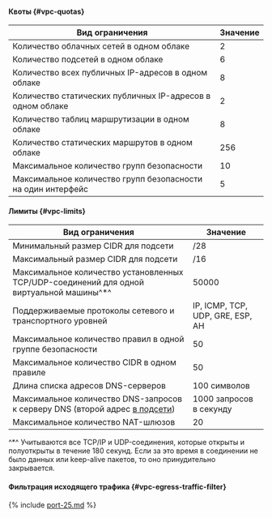 #### Квоты {#vpc-quotas}
Вид ограничения | Значение
----- | -----
Количество облачных сетей в одном облаке | 2
Количество подсетей в одном облаке | 6
Количество всех публичных IP-адресов в одном облаке | 8
Количество статических публичных IP-адресов в одном облаке | 2
Количество таблиц маршрутизации в одном облаке | 8
Количество статических маршрутов в одном облаке | 256
Максимальное количество групп безопасности | 10
Максимальное количество групп безопасности на один интерфейс | 5


#### Лимиты {#vpc-limits}
Вид ограничения | Значение
----- | -----
Минимальный размер CIDR для подсети | /28
Максимальный размер CIDR для подсети | /16
Максимальное количество установленных TCP/UDP-соединений для одной виртуальной машины^*^ | 50000
Поддерживаемые протоколы сетевого и транспортного уровней | IP, ICMP, TCP, UDP, GRE, ESP, AH
Максимальное количество правил в одной группе безопасности | 50
Максимальное количество CIDR в одном правиле | 50
Длина списка адресов DNS-серверов | 100 символов
Максимальное количество DNS-запросов к серверу DNS (второй адрес [в подсети](../vpc/concepts/network#subnet)) | 1000 запросов в секунду
Максимальное количество NAT-шлюзов | 20

^*^ Учитываются все TCP/IP и UDP-соединения, которые открыты и полуоткрыты в течение 180 секунд. Если за это время в соединении не было данных или keep-alive пакетов, то оно принудительно закрывается.

#### Фильтрация исходящего трафика {#vpc-egress-traffic-filter}

{% include [port-25.md](vpc/port-25.md) %}
